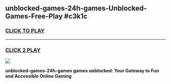 
## unblocked-games-24h-games-Unblocked-Games-Free-Play #c3k1c
<h3>
<a href="https://us.freeplayer.one?title=unblocked-games-24h-games&ref=9M">CLICK TO PLAY</a></h3>
<hr>

<h3>
<a href="https://us.freeplayer.one?title=unblocked-games-24h-games&ref=9M">CLICK 2 PLAY</a>
  
</h3>

<a href="https://us.freeplayer.one?title=unblocked-games-24h-games&ref=9M"><img src="https://clearcache.store/games.png"></a>


**unblocked-games-24h-games games unblocked: Your Gateway to Fun and Accessible Online Gaming**
